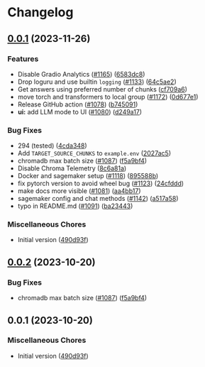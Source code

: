 # Changelog

## [0.0.1](https://github.com/jpratt3000/privateGPT/compare/v0.0.2...v0.0.1) (2023-11-26)


### Features

* Disable Gradio Analytics ([#1165](https://github.com/jpratt3000/privateGPT/issues/1165)) ([6583dc8](https://github.com/jpratt3000/privateGPT/commit/6583dc84c082773443fc3973b1cdf8095fa3fec3))
* Drop loguru and use builtin `logging` ([#1133](https://github.com/jpratt3000/privateGPT/issues/1133)) ([64c5ae2](https://github.com/jpratt3000/privateGPT/commit/64c5ae214a9520151c9c2d52ece535867d799367))
* Get answers using preferred number of chunks ([cf709a6](https://github.com/jpratt3000/privateGPT/commit/cf709a6b7a951fc333ef5a089b24179ca660469b))
* move torch and transformers to local group ([#1172](https://github.com/jpratt3000/privateGPT/issues/1172)) ([0d677e1](https://github.com/jpratt3000/privateGPT/commit/0d677e10b970aec222ec04837d0f08f1631b6d4a))
* Release GitHub action ([#1078](https://github.com/jpratt3000/privateGPT/issues/1078)) ([b745091](https://github.com/jpratt3000/privateGPT/commit/b7450911b25b0b70528fd4b620cffb90766e3448))
* **ui:** add LLM mode to UI ([#1080](https://github.com/jpratt3000/privateGPT/issues/1080)) ([d249a17](https://github.com/jpratt3000/privateGPT/commit/d249a17c330abd122e4988d35d94bcc2df980700))


### Bug Fixes

* 294 (tested) ([4cda348](https://github.com/jpratt3000/privateGPT/commit/4cda348cf87f56ff237e376b03732b1b47a99215))
* Add `TARGET_SOURCE_CHUNKS` to `example.env` ([2027ac5](https://github.com/jpratt3000/privateGPT/commit/2027ac563b6606199563632191b65f5105af8ebe))
* chromadb max batch size ([#1087](https://github.com/jpratt3000/privateGPT/issues/1087)) ([f5a9bf4](https://github.com/jpratt3000/privateGPT/commit/f5a9bf4e374b2d4c76438cf8a97cccf222ec8e6f))
* Disable Chroma Telemetry ([8c6a81a](https://github.com/jpratt3000/privateGPT/commit/8c6a81a07fc9c800d53f62a33f5ae3b5247a22a6))
* Docker and sagemaker setup ([#1118](https://github.com/jpratt3000/privateGPT/issues/1118)) ([895588b](https://github.com/jpratt3000/privateGPT/commit/895588b82a06c2bc71a9e22fb840c7f6442a3b5b))
* fix pytorch version to avoid wheel bug ([#1123](https://github.com/jpratt3000/privateGPT/issues/1123)) ([24cfddd](https://github.com/jpratt3000/privateGPT/commit/24cfddd60f74aadd2dade4c63f6012a2489938a1))
* make docs more visible ([#1081](https://github.com/jpratt3000/privateGPT/issues/1081)) ([aa4bb17](https://github.com/jpratt3000/privateGPT/commit/aa4bb17a2e6a797b450fa11a45e0b0528b8efecf))
* sagemaker config and chat methods ([#1142](https://github.com/jpratt3000/privateGPT/issues/1142)) ([a517a58](https://github.com/jpratt3000/privateGPT/commit/a517a588c4927aa5c5c2a93e4f82a58f0599d251))
* typo in README.md ([#1091](https://github.com/jpratt3000/privateGPT/issues/1091)) ([ba23443](https://github.com/jpratt3000/privateGPT/commit/ba23443a70d323cd4f9a242b33fd9dce1bacd2db))


### Miscellaneous Chores

* Initial version ([490d93f](https://github.com/jpratt3000/privateGPT/commit/490d93fdc1977443c92f6c42e57a1c585aa59430))

## [0.0.2](https://github.com/imartinez/privateGPT/compare/v0.0.1...v0.0.2) (2023-10-20)


### Bug Fixes

* chromadb max batch size ([#1087](https://github.com/imartinez/privateGPT/issues/1087)) ([f5a9bf4](https://github.com/imartinez/privateGPT/commit/f5a9bf4e374b2d4c76438cf8a97cccf222ec8e6f))

## 0.0.1 (2023-10-20)

### Miscellaneous Chores

* Initial version ([490d93f](https://github.com/imartinez/privateGPT/commit/490d93fdc1977443c92f6c42e57a1c585aa59430))

